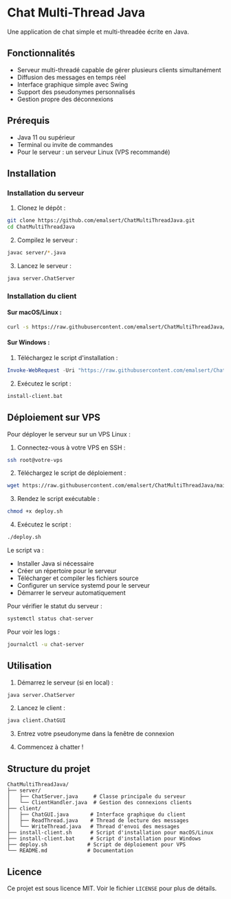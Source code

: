 # Chat Multi-Thread Java

Une application de chat simple et multi-threadée écrite en Java.

## Fonctionnalités

- Serveur multi-threadé capable de gérer plusieurs clients simultanément
- Diffusion des messages en temps réel
- Interface graphique simple avec Swing
- Support des pseudonymes personnalisés
- Gestion propre des déconnexions

## Prérequis

- Java 11 ou supérieur
- Terminal ou invite de commandes
- Pour le serveur : un serveur Linux (VPS recommandé)

## Installation

### Installation du serveur

1. Clonez le dépôt :
```bash
git clone https://github.com/emalsert/ChatMultiThreadJava.git
cd ChatMultiThreadJava
```

2. Compilez le serveur :
```bash
javac server/*.java
```

3. Lancez le serveur :
```bash
java server.ChatServer
```

### Installation du client

#### Sur macOS/Linux :
```bash
curl -s https://raw.githubusercontent.com/emalsert/ChatMultiThreadJava/main/install-client.sh | bash
```

#### Sur Windows :
1. Téléchargez le script d'installation :
```powershell
Invoke-WebRequest -Uri "https://raw.githubusercontent.com/emalsert/ChatMultiThreadJava/main/install-client.bat" -OutFile "install-client.bat"
```

2. Exécutez le script :
```cmd
install-client.bat
```

## Déploiement sur VPS

Pour déployer le serveur sur un VPS Linux :

1. Connectez-vous à votre VPS en SSH :
```bash
ssh root@votre-vps
```

2. Téléchargez le script de déploiement :
```bash
wget https://raw.githubusercontent.com/emalsert/ChatMultiThreadJava/main/deploy.sh
```

3. Rendez le script exécutable :
```bash
chmod +x deploy.sh
```

4. Exécutez le script :
```bash
./deploy.sh
```

Le script va :
- Installer Java si nécessaire
- Créer un répertoire pour le serveur
- Télécharger et compiler les fichiers source
- Configurer un service systemd pour le serveur
- Démarrer le serveur automatiquement

Pour vérifier le statut du serveur :
```bash
systemctl status chat-server
```

Pour voir les logs :
```bash
journalctl -u chat-server
```

## Utilisation

1. Démarrez le serveur (si en local) :
```bash
java server.ChatServer
```

2. Lancez le client :
```bash
java client.ChatGUI
```

3. Entrez votre pseudonyme dans la fenêtre de connexion

4. Commencez à chatter !

## Structure du projet

```
ChatMultiThreadJava/
├── server/
│   ├── ChatServer.java     # Classe principale du serveur
│   └── ClientHandler.java  # Gestion des connexions clients
├── client/
│   ├── ChatGUI.java       # Interface graphique du client
│   ├── ReadThread.java    # Thread de lecture des messages
│   └── WriteThread.java   # Thread d'envoi des messages
├── install-client.sh      # Script d'installation pour macOS/Linux
├── install-client.bat     # Script d'installation pour Windows
├── deploy.sh             # Script de déploiement pour VPS
└── README.md             # Documentation
```

## Licence

Ce projet est sous licence MIT. Voir le fichier `LICENSE` pour plus de détails. 